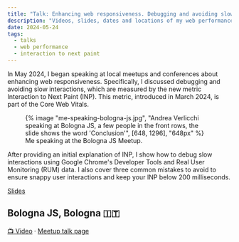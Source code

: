 ```yaml
---
title: "Talk: Enhancing web responsiveness. Debugging and avoiding slow interactions"
description: "Videos, slides, dates and locations of my web performance talk I brought at conferences, Google Developer Groups (GDG) and meetups around Europe."
date: 2024-05-24
tags:
  - talks
  - web performance
  - interaction to next paint
---
```


In May 2024, I began speaking at local meetups and conferences about enhancing web responsiveness. Specifically, I discussed debugging and avoiding slow interactions, which are measured by the new metric Interaction to Next Paint (INP). This metric, introduced in March 2024, is part of the Core Web Vitals.

<figure>
	{% image "me-speaking-bologna-js.jpg", "Andrea Verlicchi speaking at Bologna JS, a few people in the front rows, the slide shows the word 'Conclusion'", [648, 1296], "648px" %}
  <figcaption>Me speaking at the Bologna JS Meetup.</figcaption>
</figure>

After providing an initial explanation of INP, I show how to debug slow interactions using Google Chrome's Developer Tools and Real User Monitoring (RUM) data. I also cover three common mistakes to avoid to ensure snappy user interactions and keep your INP below 200 milliseconds.

[Slides](./pdf/lets-make-web-more-responsive-bologna-js-2024-05-22.pdf)

## Bologna JS, Bologna 🇮🇹

[📺 Video](https://youtube.com/live/ibZ1y3LxKKg?feature=share) &middot; [Meetup talk page](https://www.meetup.com/bologna-js-meetup/events/300919249/)
